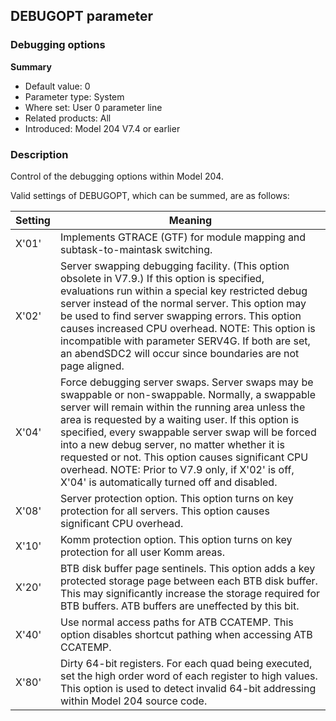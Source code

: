 ## DEBUGOPT parameter

### Debugging options

**Summary**

*   Default value: 0
*   Parameter type: System
*   Where set: User 0 parameter line
*   Related products: All
*   Introduced: Model 204 V7.4 or earlier

### Description

Control of the debugging options within Model 204.

Valid settings of DEBUGOPT, which can be summed, are as follows:

| Setting | Meaning |
|---|---|
| X'01' | Implements GTRACE (GTF) for module mapping and subtask-to-maintask switching. |
| X'02' | Server swapping debugging facility. (This option obsolete in V7.9.) If this option is specified, evaluations run within a special key restricted debug server instead of the normal server. This option may be used to find server swapping errors. This option causes increased CPU overhead.  NOTE: This option is incompatible with parameter SERV4G. If both are set, an abendSDC2 will occur since boundaries are not page aligned. |
| X'04' | Force debugging server swaps. Server swaps may be swappable or non-swappable. Normally, a swappable server will remain within the running area unless the area is requested by a waiting user. If this option is specified, every swappable server swap will be forced into a new debug server, no matter whether it is requested or not. This option causes significant CPU overhead. NOTE: Prior to V7.9 only, if X'02' is off, X'04' is automatically turned off and disabled. |
| X'08' | Server protection option. This option turns on key protection for all servers. This option causes significant CPU overhead. |
| X'10' | Komm protection option. This option turns on key protection for all user Komm areas. |
| X'20' | BTB disk buffer page sentinels. This option adds a key protected storage page between each BTB disk buffer. This may significantly increase the storage required for BTB buffers. ATB buffers are uneffected by this bit. |
| X'40' | Use normal access paths for ATB CCATEMP. This option disables shortcut pathing when accessing ATB CCATEMP. |
| X'80' | Dirty 64-bit registers. For each quad being executed, set the high order word of each register to high values. This option is used to detect invalid 64-bit addressing within Model 204 source code. |
